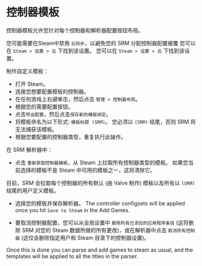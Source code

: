 # 控制器模板
控制器模板允许您针对每个控制器和解析器配置按钮布局。

您可能需要在Steam中禁用 `云同步`，以避免您的 SRM 分配控制器配置被覆 您可以在 `Steam > 设置 > 云` 下找到该设置。 您可以在 `Steam > 设置 > 云` 下找到该设置。

制作自定义模板：
* 打开 Steam。
* 连接您想要配置模板的控制器。
* 在任何游戏上右键单击，然后点击 `管理 > 控制器布局`。
* 根据您的需要配置按钮。
* 点击`导出配置`，然后点击`保存新的模板绑定`。
* 将模板命名为以下形式: `模板标题 (SRM)`。 您必须以 `(SRM)` 结尾，否则 SRM 将无法捕获该模板。
* 根据您要配置的控制器类型，重复执行此操作。

在 SRM 解析器中：
* 点击 `重新获取控制器模板`，从 Steam 上拉取所有控制器类型的模板。 如果您当前选择的模板不是 Steam 中可用的模板之一，这将清除它。

目前，SRM 会拉取每个控制器的所有默认 (由 Valve 制作) 模板以及所有以 `(SRM)` 结尾的用户定义模板。

* 选择您的模板并保存解析器。 The controller configsets will be applied once you hit `Save to Steam` in the Add Games.

* 要取消控制器配置，您可以从全局设置中 `删除所有已添加的应用程序条目` (这将删除 SRM 对您的 Steam 数据所做的所有更改)，或在解析器中点击 `取消所有控制器` (这仅会删除指定用户和 Steam 目录下的控制器设置)。

Once this is done you can parse and add games to steam as usual, and the templates will be applied to all the titles in the parser.


